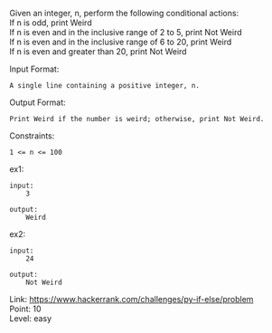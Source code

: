 Given an integer, n, perform the following conditional actions:<br />
If n is odd, print Weird<br />
If n is even and in the inclusive range of 2 to 5, print Not Weird<br />
If n is even and in the inclusive range of 6 to 20, print Weird<br />
If n is even and greater than 20, print Not Weird<br />

Input Format:

	A single line containing a positive integer, n.

Output Format:

	Print Weird if the number is weird; otherwise, print Not Weird.

Constraints:

	1 <= n <= 100

ex1:

	input:
		3

	output:
		Weird

ex2:

	input:
		24

	output:
		Not Weird

Link: https://www.hackerrank.com/challenges/py-if-else/problem<br />
Point: 10<br />
Level: easy

